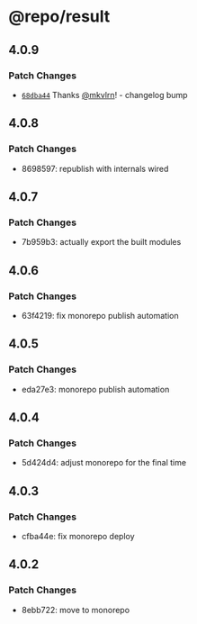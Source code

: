 # @repo/result

## 4.0.9

### Patch Changes

- [`68dba44`](https://github.com/mkvlrn/tools/commit/68dba440c6cc63dc2b50e718c837c00cd4267fc3) Thanks [@mkvlrn](https://github.com/mkvlrn)! - changelog bump

## 4.0.8

### Patch Changes

- 8698597: republish with internals wired

## 4.0.7

### Patch Changes

- 7b959b3: actually export the built modules

## 4.0.6

### Patch Changes

- 63f4219: fix monorepo publish automation

## 4.0.5

### Patch Changes

- eda27e3: monorepo publish automation

## 4.0.4

### Patch Changes

- 5d424d4: adjust monorepo for the final time

## 4.0.3

### Patch Changes

- cfba44e: fix monorepo deploy

## 4.0.2

### Patch Changes

- 8ebb722: move to monorepo
